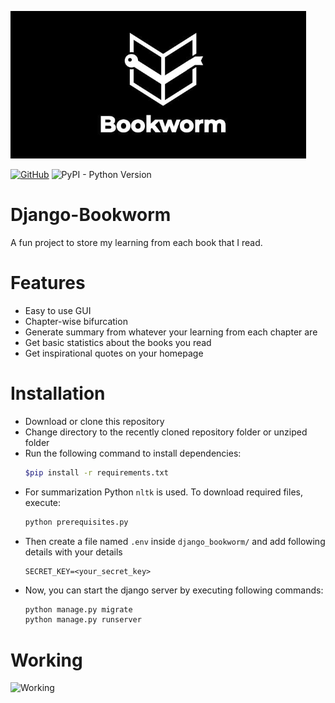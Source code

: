 ![Bookworm](logo/bookworm.png) 

[![GitHub](https://img.shields.io/github/license/mashape/apistatus.svg)](https://github.com/OmkarPathak/Django-Bookworm/blob/master/LICENSE) ![PyPI - Python Version](https://img.shields.io/pypi/pyversions/Django.svg)

# Django-Bookworm
A fun project to store my learning from each book that I read.

# Features
- Easy to use GUI
- Chapter-wise bifurcation
- Generate summary from whatever your learning from each chapter are
- Get basic statistics about the books you read
- Get inspirational quotes on your homepage

# Installation

- Download or clone this repository
- Change directory to the recently cloned repository folder or unziped folder
- Run the following command to install dependencies:
    ```bash
    $pip install -r requirements.txt
    ```
- For summarization Python `nltk` is used. To download required files, execute:
    ```bash
    python prerequisites.py
    ```
- Then create a file named `.env` inside `django_bookworm/` and add following details with your details
    ```
    SECRET_KEY=<your_secret_key>
    ```
- Now, you can start the django server by executing following commands:
    ```bash
    python manage.py migrate
    python manage.py runserver
    ```

# Working

![Working](result.gif)
